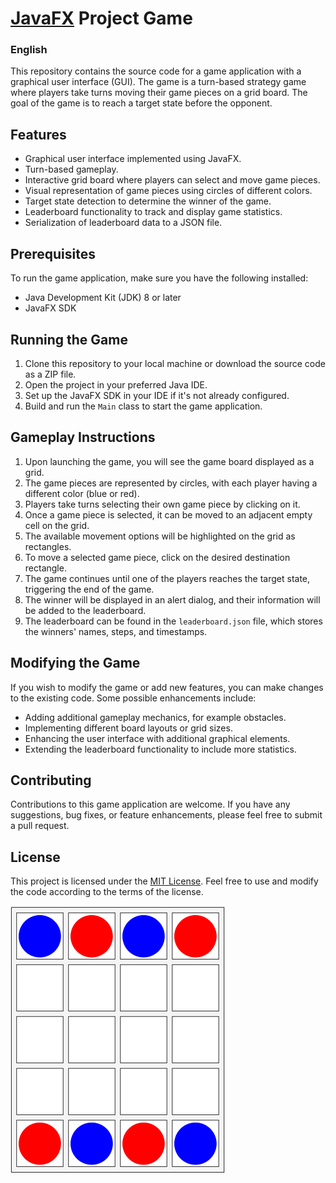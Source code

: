 # [JavaFX](https://openjfx.io/) Project Game


### English

This repository contains the source code for a game application with a graphical user interface (GUI).
The game is a turn-based strategy game where players take turns moving their game pieces on a grid board.
The goal of the game is to reach a target state before the opponent.

## Features

- Graphical user interface implemented using JavaFX.
- Turn-based gameplay.
- Interactive grid board where players can select and move game pieces.
- Visual representation of game pieces using circles of different colors.
- Target state detection to determine the winner of the game.
- Leaderboard functionality to track and display game statistics.
- Serialization of leaderboard data to a JSON file.

## Prerequisites

To run the game application, make sure you have the following installed:

- Java Development Kit (JDK) 8 or later
- JavaFX SDK

## Running the Game

1. Clone this repository to your local machine or download the source code as a ZIP file.
2. Open the project in your preferred Java IDE.
3. Set up the JavaFX SDK in your IDE if it's not already configured.
4. Build and run the `Main` class to start the game application.

## Gameplay Instructions

1. Upon launching the game, you will see the game board displayed as a grid.
2. The game pieces are represented by circles, with each player having a different color (blue or red).
3. Players take turns selecting their own game piece by clicking on it.
4. Once a game piece is selected, it can be moved to an adjacent empty cell on the grid.
5. The available movement options will be highlighted on the grid as rectangles.
6. To move a selected game piece, click on the desired destination rectangle.
7. The game continues until one of the players reaches the target state, triggering the end of the game.
8. The winner will be displayed in an alert dialog, and their information will be added to the leaderboard.
9. The leaderboard can be found in the `leaderboard.json` file, which stores the winners' names, steps, and timestamps.

## Modifying the Game

If you wish to modify the game or add new features, you can make changes to the existing code. Some possible enhancements include:

- Adding additional gameplay mechanics, for example obstacles.
- Implementing different board layouts or grid sizes.
- Enhancing the user interface with additional graphical elements.
- Extending the leaderboard functionality to include more statistics.

## Contributing

Contributions to this game application are welcome. If you have any suggestions, bug fixes, or feature enhancements, please feel free to submit a pull request.

## License

This project is licensed under the [MIT License](LICENSE). Feel free to use and modify the code according to the terms of the license.

![#gameLayout.png](src/main/resources/gameLayout.png 'gameLayout.png')

